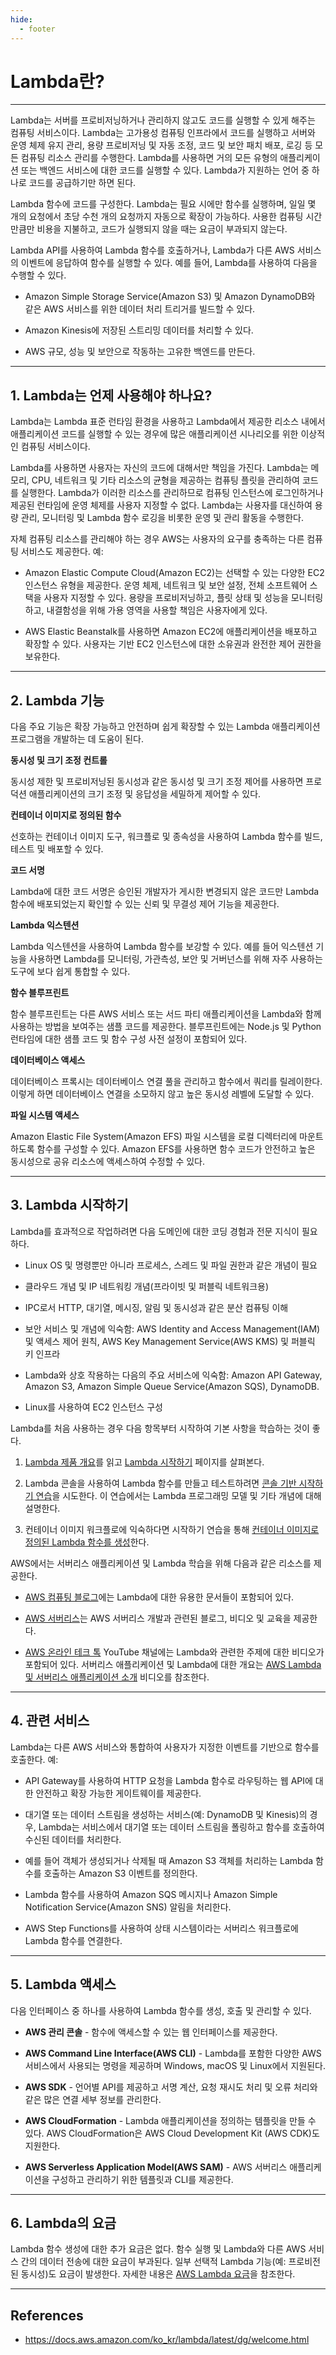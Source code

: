 ```yaml
---
hide:
  - footer
---
```


# Lambda란?

---

Lambda는 서버를 프로비저닝하거나 관리하지 않고도 코드를 실행할 수 있게 해주는 컴퓨팅 서비스이다. Lambda는 고가용성 컴퓨팅 인프라에서 코드를 실행하고 서버와 운영 체제 유지 관리, 용량 프로비저닝 및 자동 조정, 코드 및 보안 패치 배포, 로깅 등 모든 컴퓨팅 리소스 관리를 수행한다. Lambda를 사용하면 거의 모든 유형의 애플리케이션 또는 백엔드 서비스에 대한 코드를 실행할 수 있다. Lambda가 지원하는 언어 중 하나로 코드를 공급하기만 하면 된다.

Lambda 함수에 코드를 구성한다. Lambda는 필요 시에만 함수를 실행하며, 일일 몇 개의 요청에서 초당 수천 개의 요청까지 자동으로 확장이 가능하다. 사용한 컴퓨팅 시간만큼만 비용을 지불하고, 코드가 실행되지 않을 때는 요금이 부과되지 않는다.

Lambda API를 사용하여 Lambda 함수를 호출하거나, Lambda가 다른 AWS 서비스의 이벤트에 응답하여 함수를 실행할 수 있다. 예를 들어, Lambda를 사용하여 다음을 수행할 수 있다.

- Amazon Simple Storage Service(Amazon S3) 및 Amazon DynamoDB와 같은 AWS 서비스를 위한 데이터 처리 트리거를 빌드할 수 있다.

- Amazon Kinesis에 저장된 스트리밍 데이터를 처리할 수 있다.

- AWS 규모, 성능 및 보안으로 작동하는 고유한 백엔드를 만든다.

---

## 1. Lambda는 언제 사용해야 하나요?

Lambda는 Lambda 표준 런타임 환경을 사용하고 Lambda에서 제공한 리소스 내에서 애플리케이션 코드를 실행할 수 있는 경우에 많은 애플리케이션 시나리오를 위한 이상적인 컴퓨팅 서비스이다.

Lambda를 사용하면 사용자는 자신의 코드에 대해서만 책임을 가진다. Lambda는 메모리, CPU, 네트워크 및 기타 리소스의 균형을 제공하는 컴퓨팅 플릿을 관리하여 코드를 실행한다. Lambda가 이러한 리소스를 관리하므로 컴퓨팅 인스턴스에 로그인하거나 제공된 런타임에 운영 체제를 사용자 지정할 수 없다. Lambda는 사용자를 대신하여 용량 관리, 모니터링 및 Lambda 함수 로깅을 비롯한 운영 및 관리 활동을 수행한다.

자체 컴퓨팅 리소스를 관리해야 하는 경우 AWS는 사용자의 요구를 충족하는 다른 컴퓨팅 서비스도 제공한다. 예:

- Amazon Elastic Compute Cloud(Amazon EC2)는 선택할 수 있는 다양한 EC2 인스턴스 유형을 제공한다. 운영 체제, 네트워크 및 보안 설정, 전체 소프트웨어 스택을 사용자 지정할 수 있다. 용량을 프로비저닝하고, 플릿 상태 및 성능을 모니터링하고, 내결함성을 위해 가용 영역을 사용할 책임은 사용자에게 있다.

- AWS Elastic Beanstalk를 사용하면 Amazon EC2에 애플리케이션을 배포하고 확장할 수 있다. 사용자는 기반 EC2 인스턴스에 대한 소유권과 완전한 제어 권한을 보유한다.

---

## 2. Lambda 기능

다음 주요 기능은 확장 가능하고 안전하며 쉽게 확장할 수 있는 Lambda 애플리케이션 프로그램을 개발하는 데 도움이 된다.

**동시성 및 크기 조정 컨트롤**

동시성 제한 및 프로비저닝된 동시성과 같은 동시성 및 크기 조정 제어를 사용하면 프로덕션 애플리케이션의 크기 조정 및 응답성을 세밀하게 제어할 수 있다.

**컨테이너 이미지로 정의된 함수**

선호하는 컨테이너 이미지 도구, 워크플로 및 종속성을 사용하여 Lambda 함수를 빌드, 테스트 및 배포할 수 있다.

**코드 서명**

Lambda에 대한 코드 서명은 승인된 개발자가 게시한 변경되지 않은 코드만 Lambda 함수에 배포되었는지 확인할 수 있는 신뢰 및 무결성 제어 기능을 제공한다.

**Lambda 익스텐션**

Lambda 익스텐션을 사용하여 Lambda 함수를 보강할 수 있다. 예를 들어 익스텐션 기능을 사용하면 Lambda를 모니터링, 가관측성, 보안 및 거버넌스를 위해 자주 사용하는 도구에 보다 쉽게 통합할 수 있다.

**함수 블루프린트**

함수 블루프린트는 다른 AWS 서비스 또는 서드 파티 애플리케이션을 Lambda와 함께 사용하는 방법을 보여주는 샘플 코드를 제공한다. 블루프린트에는 Node.js 및 Python 런타임에 대한 샘플 코드 및 함수 구성 사전 설정이 포함되어 있다.

**데이터베이스 액세스**

데이터베이스 프록시는 데이터베이스 연결 풀을 관리하고 함수에서 쿼리를 릴레이한다. 이렇게 하면 데이터베이스 연결을 소모하지 않고 높은 동시성 레벨에 도달할 수 있다.

**파일 시스템 액세스**

Amazon Elastic File System(Amazon EFS) 파일 시스템을 로컬 디렉터리에 마운트하도록 함수를 구성할 수 있다. Amazon EFS를 사용하면 함수 코드가 안전하고 높은 동시성으로 공유 리소스에 액세스하여 수정할 수 있다.

---

## 3. Lambda 시작하기

Lambda를 효과적으로 작업하려면 다음 도메인에 대한 코딩 경험과 전문 지식이 필요하다.

- Linux OS 및 명령뿐만 아니라 프로세스, 스레드 및 파일 권한과 같은 개념이 필요

- 클라우드 개념 및 IP 네트워킹 개념(프라이빗 및 퍼블릭 네트워크용)

- IPC로서 HTTP, 대기열, 메시징, 알림 및 동시성과 같은 분산 컴퓨팅 이해

- 보안 서비스 및 개념에 익숙함: AWS Identity and Access Management(IAM) 및 액세스 제어 원칙, AWS Key Management Service(AWS KMS) 및 퍼블릭 키 인프라

- Lambda와 상호 작용하는 다음의 주요 서비스에 익숙함: Amazon API Gateway, Amazon S3, Amazon Simple Queue Service(Amazon SQS), DynamoDB.

- Linux를 사용하여 EC2 인스턴스 구성

Lambda를 처음 사용하는 경우 다음 항목부터 시작하여 기본 사항을 학습하는 것이 좋다.

1. [Lambda 제품 개요](http://aws.amazon.com/lambda/)를 읽고 [Lambda 시작하기](http://aws.amazon.com/lambda/getting-started/) 페이지를 살펴본다.

2. Lambda 콘솔을 사용하여 Lambda 함수를 만들고 테스트하려면 [콘솔 기반 시작하기 연습](https://docs.aws.amazon.com/ko_kr/lambda/latest/dg/getting-started.html)을 시도한다. 이 연습에서는 Lambda 프로그래밍 모델 및 기타 개념에 대해 설명한다.

3. 컨테이너 이미지 워크플로에 익숙하다면 시작하기 연습을 통해 [컨테이너 이미지로 정의된 Lambda 함수를 생성](https://docs.aws.amazon.com/ko_kr/lambda/latest/dg/gettingstarted-images.html)한다.

AWS에서는 서버리스 애플리케이션 및 Lambda 학습을 위해 다음과 같은 리소스를 제공한다.

- [AWS 컴퓨팅 블로그](http://aws.amazon.com/blogs/compute/)에는 Lambda에 대한 유용한 문서들이 포함되어 있다.

- [AWS 서버리스](https://serverlessland.com/)는 AWS 서버리스 개발과 관련된 블로그, 비디오 및 교육을 제공한다.

- [AWS 온라인 테크 톡](https://www.youtube.com/channel/UCT-nPlVzJI-ccQXlxjSvJmw) YouTube 채널에는 Lambda와 관련한 주제에 대한 비디오가 포함되어 있다. 서버리스 애플리케이션 및 Lambda에 대한 개요는 [AWS Lambda 및 서버리스 애플리케이션 소개](https://www.youtube.com/watch?v=EBSdyoO3goc) 비디오를 참조한다.

---

## 4. 관련 서비스

Lambda는 다른 AWS 서비스와 통합하여 사용자가 지정한 이벤트를 기반으로 함수를 호출한다. 예:

- API Gateway를 사용하여 HTTP 요청을 Lambda 함수로 라우팅하는 웹 API에 대한 안전하고 확장 가능한 게이트웨이를 제공한다.

- 대기열 또는 데이터 스트림을 생성하는 서비스(예: DynamoDB 및 Kinesis)의 경우, Lambda는 서비스에서 대기열 또는 데이터 스트림을 폴링하고 함수를 호출하여 수신된 데이터를 처리한다.

- 예를 들어 객체가 생성되거나 삭제될 때 Amazon S3 객체를 처리하는 Lambda 함수를 호출하는 Amazon S3 이벤트를 정의한다.

- Lambda 함수를 사용하여 Amazon SQS 메시지나 Amazon Simple Notification Service(Amazon SNS) 알림을 처리한다.

- AWS Step Functions를 사용하여 상태 시스템이라는 서버리스 워크플로에 Lambda 함수를 연결한다.

---

## 5. Lambda 액세스

다음 인터페이스 중 하나를 사용하여 Lambda 함수를 생성, 호출 및 관리할 수 있다.

- **AWS 관리 콘솔** - 함수에 액세스할 수 있는 웹 인터페이스를 제공한다.

- **AWS Command Line Interface(AWS CLI)** - Lambda를 포함한 다양한 AWS 서비스에서 사용되는 명령을 제공하며 Windows, macOS 및 Linux에서 지원된다.

- **AWS SDK** - 언어별 API를 제공하고 서명 계산, 요청 재시도 처리 및 오류 처리와 같은 많은 연결 세부 정보를 관리한다.

- **AWS CloudFormation** - Lambda 애플리케이션을 정의하는 템플릿을 만들 수 있다. AWS CloudFormation은 AWS Cloud Development Kit (AWS CDK)도 지원한다.

- **AWS Serverless Application Model(AWS SAM)** - AWS 서버리스 애플리케이션을 구성하고 관리하기 위한 템플릿과 CLI를 제공한다.

---

## 6. Lambda의 요금

Lambda 함수 생성에 대한 추가 요금은 없다. 함수 실행 및 Lambda와 다른 AWS 서비스 간의 데이터 전송에 대한 요금이 부과된다. 일부 선택적 Lambda 기능(예: 프로비전된 동시성)도 요금이 발생한다. 자세한 내용은 [AWS Lambda 요금](http://aws.amazon.com/lambda/pricing/)을 참조한다.

---

## References

- <https://docs.aws.amazon.com/ko_kr/lambda/latest/dg/welcome.html>
